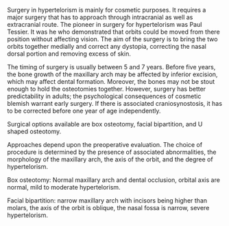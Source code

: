 Surgery in hypertelorism is mainly for cosmetic purposes. It requires a major surgery that has to approach through intracranial as well as extracranial route. The pioneer in surgery for hypertelorism was Paul Tessier. It was he who demonstrated that orbits could be moved from there position without affecting vision. The aim of the surgery is to bring the two orbits together medially and correct any dystopia, correcting the nasal dorsal portion and removing excess of skin.

The timing of surgery is usually between 5 and 7 years. Before five years, the bone growth of the maxillary arch may be affected by inferior excision, which may affect dental formation. Moreover, the bones may not be stout enough to hold the osteotomies together. However, surgery has better predictability in adults; the psychological consequences of cosmetic blemish warrant early surgery. If there is associated craniosynostosis, it has to be corrected before one year of age independently.

Surgical options available are box osteotomy, facial bipartition, and U shaped osteotomy.

Approaches depend upon the preoperative evaluation. The choice of procedure is determined by the presence of associated abnormalities, the morphology of the maxillary arch, the axis of the orbit, and the degree of hypertelorism.

Box osteotomy: Normal maxillary arch and dental occlusion, orbital axis are normal, mild to moderate hypertelorism.

Facial bipartition: narrow maxillary arch with incisors being higher than molars, the axis of the orbit is oblique, the nasal fossa is narrow, severe hypertelorism.